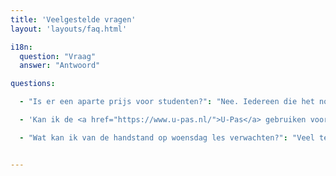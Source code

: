 ```yaml
---
title: 'Veelgestelde vragen'
layout: 'layouts/faq.html'

i18n:
  question: "Vraag"
  answer: "Antwoord"

questions:

  - "Is er een aparte prijs voor studenten?": "Nee. Iedereen die het nodig heeft krijgt 25% korting krijg."

  - 'Kan ik de <a href="https://www.u-pas.nl/">U-Pas</a> gebruiken voor deze lessen?': "ja, vraag ons om de details."

  - "Wat kan ik van de handstand op woensdag les verwachten?": "Veel techniekoefeningen om je handstand te verbeteren. Omdat er een aantal mensen nog de avond door acrobatieken besteden we minder tijd aan uitpuntende krachtoefeningen"


---
```

